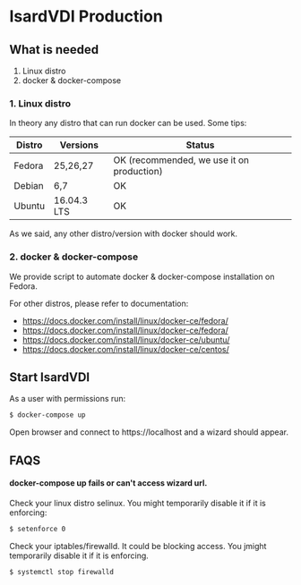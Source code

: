 # IsardVDI Production

## What is needed

1. Linux distro
2. docker & docker-compose


### 1. Linux distro

In theory any distro that can run docker can be used. Some tips:

| Distro | Versions | Status |
| ------ | ------ | ------ |
| Fedora | 25,26,27 | OK (recommended, we use it on production) |
| Debian | 6,7 | OK  |
| Ubuntu | 16.04.3 LTS | OK  |

As we said, any other distro/version with docker should work.

### 2. docker & docker-compose

We provide script to automate docker & docker-compose installation on Fedora.

For other distros, please refer to documentation:

- https://docs.docker.com/install/linux/docker-ce/fedora/
- https://docs.docker.com/install/linux/docker-ce/fedora/
- https://docs.docker.com/install/linux/docker-ce/ubuntu/
- https://docs.docker.com/install/linux/docker-ce/centos/

## Start IsardVDI

As a user with permissions run:

```sh
$ docker-compose up
```

Open browser and connect to https://localhost and a wizard should appear.


## FAQS

#### docker-compose up fails or can't access wizard url.

Check your linux distro selinux. You might temporarily disable it if it is enforcing:

```sh
$ setenforce 0
```

Check your iptables/firewalld. It could be blocking access. You jmight temporarily disable it if it is enforcing.

```sh
$ systemctl stop firewalld
```

